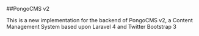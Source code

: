 ##PongoCMS v2

This is a new implementation for the backend of PongoCMS v2, a Content Management System based upon Laravel 4 and Twitter Bootstrap 3